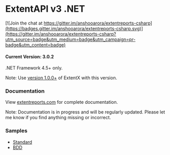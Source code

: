# ExtentAPI v3 .NET

[![Join the chat at https://gitter.im/anshooarora/extentreports-csharp](https://badges.gitter.im/anshooarora/extentreports-csharp.svg)](https://gitter.im/anshooarora/extentreports-csharp?utm_source=badge&utm_medium=badge&utm_campaign=pr-badge&utm_content=badge)

#### Current Version: 3.0.2

.NET Framework 4.5+ only.

Note: Use [version 1.0.0+](https://github.com/anshooarora/extentx) of ExtentX with this version.

### Documentation

View [extentreports.com](http://extentreports.com/docs/versions/3/net/) for complete documentation.

Note: Documentation is in progress and will be regularly updated. Please let me know if you find anything missing or incorrect.

### Samples

 * <a href='http://extentreports.com/os/3/extent.html'>Standard</a>
 * <a href='http://extentreports.com/os/3/bdd.html'>BDD</a>
 